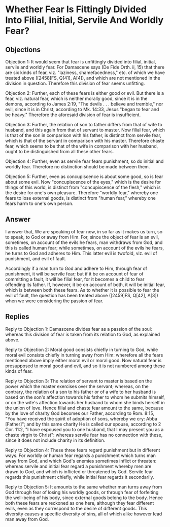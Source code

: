 # Whether Fear Is Fittingly Divided Into Filial, Initial, Servile And Worldly Fear?

## Objections

Objection 1: It would seem that fear is unfittingly divided into filial, initial, servile and worldly fear. For Damascene says (De Fide Orth. ii, 15) that there are six kinds of fear, viz. "laziness, shamefacedness," etc. of which we have treated above ([2458]FS, Q[41], A[4]), and which are not mentioned in the division in question. Therefore this division of fear seems unfitting.

Objection 2: Further, each of these fears is either good or evil. But there is a fear, viz. natural fear, which is neither morally good, since it is in the demons, according to James 2:19, "The devils . . . believe and tremble," nor evil, since it is in Christ, according to Mk. 14:33, Jesus "began to fear and be heavy." Therefore the aforesaid division of fear is insufficient.

Objection 3: Further, the relation of son to father differs from that of wife to husband, and this again from that of servant to master. Now filial fear, which is that of the son in comparison with his father, is distinct from servile fear, which is that of the servant in comparison with his master. Therefore chaste fear, which seems to be that of the wife in comparison with her husband, ought to be distinguished from all these other fears.

Objection 4: Further, even as servile fear fears punishment, so do initial and worldly fear. Therefore no distinction should be made between them.

Objection 5: Further, even as concupiscence is about some good, so is fear about some evil. Now "concupiscence of the eyes," which is the desire for things of this world, is distinct from "concupiscence of the flesh," which is the desire for one's own pleasure. Therefore "worldly fear," whereby one fears to lose external goods, is distinct from "human fear," whereby one fears harm to one's own person.

## Answer



I answer that, We are speaking of fear now, in so far as it makes us turn, so to speak, to God or away from Him. For, since the object of fear is an evil, sometimes, on account of the evils he fears, man withdraws from God, and this is called human fear; while sometimes, on account of the evils he fears, he turns to God and adheres to Him. This latter evil is twofold, viz. evil of punishment, and evil of fault.

Accordingly if a man turn to God and adhere to Him, through fear of punishment, it will be servile fear; but if it be on account of fear of committing a fault, it will be filial fear, for it becomes a child to fear offending its father. If, however, it be on account of both, it will be initial fear, which is between both these fears. As to whether it is possible to fear the evil of fault, the question has been treated above ([2459]FS, Q[42], A[3]) when we were considering the passion of fear.

## Replies

Reply to Objection 1: Damascene divides fear as a passion of the soul: whereas this division of fear is taken from its relation to God, as explained above.

Reply to Objection 2: Moral good consists chiefly in turning to God, while moral evil consists chiefly in turning away from Him: wherefore all the fears mentioned above imply either moral evil or moral good. Now natural fear is presupposed to moral good and evil, and so it is not numbered among these kinds of fear.

Reply to Objection 3: The relation of servant to master is based on the power which the master exercises over the servant; whereas, on the contrary, the relation of a son to his father or of a wife to her husband is based on the son's affection towards his father to whom he submits himself, or on the wife's affection towards her husband to whom she binds herself in the union of love. Hence filial and chaste fear amount to the same, because by the love of charity God becomes our Father, according to Rom. 8:15, "You have received the spirit of adoption of sons, whereby we cry: Abba [Father]"; and by this same charity He is called our spouse, according to 2 Cor. 11:2, "I have espoused you to one husband, that I may present you as a chaste virgin to Christ": whereas servile fear has no connection with these, since it does not include charity in its definition.

Reply to Objection 4: These three fears regard punishment but in different ways. For worldly or human fear regards a punishment which turns man away from God, and which God's enemies sometimes inflict or threaten: whereas servile and initial fear regard a punishment whereby men are drawn to God, and which is inflicted or threatened by God. Servile fear regards this punishment chiefly, while initial fear regards it secondarily.

Reply to Objection 5: It amounts to the same whether man turns away from God through fear of losing his worldly goods, or through fear of forfeiting the well-being of his body, since external goods belong to the body. Hence both these fears are reckoned as one here, although they fear different evils, even as they correspond to the desire of different goods. This diversity causes a specific diversity of sins, all of which alike however lead man away from God.